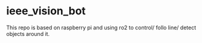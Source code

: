 # ieee_vision_bot

This repo is based on raspberry pi and using ro2 to control/ follo line/ detect objects around it.